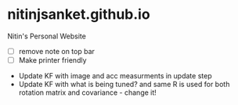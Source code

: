 # nitinjsanket.github.io
Nitin's Personal Website

- [ ] remove note on top bar
- [ ] Make printer friendly

- Update KF with image and acc measurments in update step
- Update KF with what is being tuned? and same R is used for both rotation matrix and covariance - change it!
